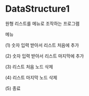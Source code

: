# DataStructure1
원형 리스트를 메뉴로 조작하는 프로그램

메뉴

(1) 숫자 입력 받아서 리스트 처음에 추가

(2) 숫자 입력 받아서 리스트 마지막에 추가

(3) 리스트 처음 노드 삭제

(4) 리스트 마지막 노드 삭제

(5) 종료
